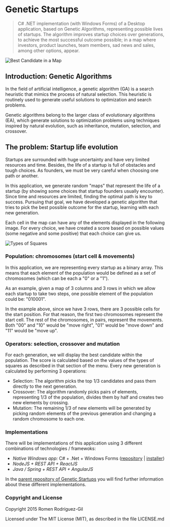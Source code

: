 # Genetic Startups
> C# .NET implementation (with Windows Forms) of a Desktop application, based on Genetic Algorithms, representing possible lives of startups. The algorithm improves startup choices over generations, to achieve the most successful outcome possible; in a map where investors, product launches, team members, sad news and sales, among other options, appear.

![Best Candidate in a Map](https://s3-eu-west-1.amazonaws.com/genetic-startups/info/map-best-candidate.png "Showing the best candidate of 15 generations in the given map")

## Introduction: Genetic Algorithms

In the field of artificial intelligence, a genetic algorithm (GA) is a search heuristic that mimics the process of natural selection. This heuristic is routinely used to generate useful solutions to optimization and search problems.

Genetic algorithms belong to the larger class of evolutionary algorithms (EA), which generate solutions to optimization problems using techniques inspired by natural evolution, such as inheritance, mutation, selection, and crossover.

## The problem: Startup life evolution

Startups are surrounded with huge uncertainty and have very limited resources and time. Besides, the life of a startup is full of obstacles and tough choices. As founders, we must be very careful when choosing one path or another.

In this application, we generate random "maps" that represent the life of a startup (by showing some choices that startup founders usually encounter). Since time and resources are limited, finding the optimal path is key to success. Pursuing that goal, we have developed a genetic algorithm that tries to pick the best possible outcome for the startup, learning with each new generation.

Each cell in the map can have any of the elements displayed in the following image. For every choice, we have created a score based on possible values (some negative and some positive) that each choice can give us.

![Types of Squares](https://s3-eu-west-1.amazonaws.com/genetic-startups/info/types-of-squares.png "Description of all possible squares in the map")

### Population: chromosomes (start cell & movements)

In this application, we are representing every startup as a binary array. This means that each element of the population would be defined as a set of chromosomes (which can be each a "0" or a "1"). 

As an example, given a map of 3 columns and 3 rows in which we allow each startup to take two steps, one possible element of the population could be: "010001".

In the example above, since we have 3 rows, there are 3 possible cells for the start position. For that reason, the first two chromosomes represent the start cell. The rest of the chromosomes, in pairs, represent the movements. Both "00" and "10" would be "move right", "01" would be "move down" and "11" would be "move up".

### Operators: selection, crossover and mutation

For each generation, we will display the best candidate within the population. The score is calculated based on the values of the types of squares as described in that section of the menu.
Every new generation is calculated by performing 3 operations:
- Selection: The algorithm picks the top 1/3 candidates and pass them directly to the next generation.
- Crossover: The algorithm randomly picks pairs of elements, representing 1/3 of the population, divides them by half and creates two new elements by crossing.
- Mutation: The remaining 1/3 of new elements will be generated by picking random elements of the previous generation and changing a random chromosome to each one.

### Implementations
There will be implementations of this application using 3 different combinations of technologies / framewoks:
- *Native Windows app:* C# + .Net + Windows Forms ([repository](https://github.com/romenrg/genetic-startups-desktop-csharp-dotnet) | [installer](https://github.com/romenrg/genetic-startups-desktop-csharp-dotnet/releases))
- *NodeJS + REST API + ReactJS*
- *Java / Spring + REST API + AngularJS*

In the [parent repository of Genetic Startups](https://github.com/romenrg/genetic-startups) you will find further information about these different implementations.

### Copyright and License

Copyright 2015 Romen Rodríguez-Gil

Licensed under The MIT License (MIT), as described in the file LICENSE.md

